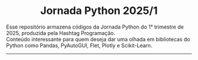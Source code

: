 <h1 align="center">Jornada Python 2025/1</h1>

<div>
  <p>
  Esse repositório armazena códigos da Jornada Python do 1° trimestre de 2025, produzida pela Hashtag Programação. <br>
  Conteúdo interessante para quem deseja dar uma olhada em bibliotecas do Python como Pandas, PyAutoGUI, Flet, Plotly e Scikit-Learn. <br>
  </p>
</div>

<hr>
